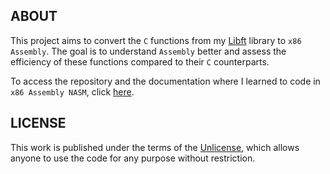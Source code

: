## ABOUT

This project aims to convert the `C` functions from my [Libft](https://github.com/jotavare/libft) library to `x86 Assembly`. The goal is to understand `Assembly` better and assess the efficiency of these functions compared to their `C` counterparts.

To access the repository and the documentation where I learned to code in `x86 Assembly NASM`, click [here](https://github.com/jotavare/x86-assembly-nasm).

## LICENSE

This work is published under the terms of the [Unlicense](https://github.com/jotavare/x86-assembly-nasm/blob/main/LICENSE), which allows anyone to use the code for any purpose without restriction.


